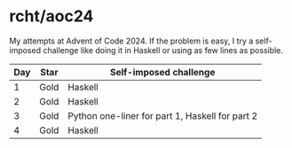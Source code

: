 # rcht/aoc24

My attempts at Advent of Code 2024. If the problem is easy, I try a self-imposed challenge like doing it in Haskell or using as few lines as possible. 

| Day | Star | Self-imposed challenge |
| - | - | - |
| 1 | Gold | Haskell | 
| 2 | Gold | Haskell |
| 3 | Gold | Python one-liner for part 1, Haskell for part 2 |
| 4 | Gold | Haskell |
